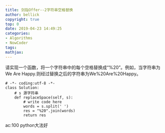 ```yaml
---
title: 剑指Offer--2字符串空格替换
author: bellick
copyright: true
top: 0
date: 2019-04-23 14:49:25
categories:
- Algorithms
- NowCoder
tags:
mathjax:
---
```

请实现一个函数，将一个字符串中的每个空格替换成“%20”。例如，当字符串为We Are Happy.则经过替换之后的字符串为We%20Are%20Happy。
```
# -*- coding:utf-8 -*-
class Solution:
    # s 源字符串
    def replaceSpace(self, s):
        # write code here
        words = s.split(' ')
        res = "%20".join(words)
        return res
```
ac:100
python大法好
